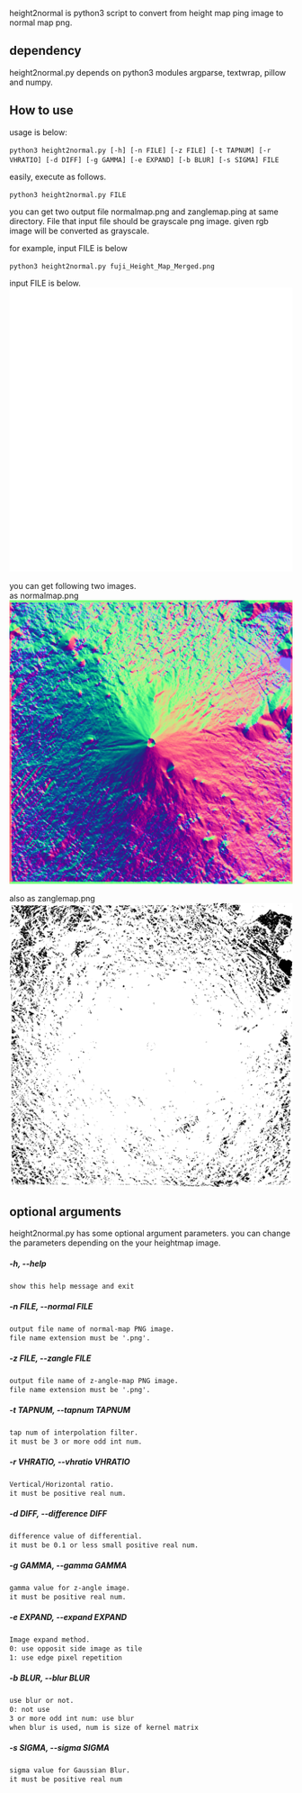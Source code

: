 height2normal is python3 script to convert from height map ping image to normal map png.

## dependency
height2normal.py depends on python3 modules argparse, textwrap, pillow and numpy.

## How to use
usage is below:

`python3 height2normal.py [-h] [-n FILE] [-z FILE] [-t TAPNUM] [-r VHRATIO] [-d DIFF] [-g GAMMA] [-e EXPAND] [-b BLUR] [-s SIGMA] FILE`

easily, execute as follows.

`python3 height2normal.py FILE`

you can get two output file normalmap.png and zanglemap.ping at same directory.
File that input file should be grayscale png image. given rgb image will be converted as grayscale.

for example, input FILE is below  

`python3 height2normal.py fuji_Height_Map_Merged.png`

input FILE is below.
 ![heightmap](fuji_Height_Map_Merged.png "FILE")

you can get following two images.  
as normalmap.png
 ![normalmap.png](normalmap.png "normalmap")

also as zanglemap.png
 ![zangle.png](zanglemap.png "zanglemap")


## optional arguments
height2normal.py has some optional argument parameters.
you can change the parameters depending on the your heightmap image.

##### -h, --help
    show this help message and exit  
##### -n FILE, --normal FILE  
    output file name of normal-map PNG image.
    file name extension must be '.png'.
#####  -z FILE, --zangle FILE
    output file name of z-angle-map PNG image.
    file name extension must be '.png'.
#####  -t TAPNUM, --tapnum TAPNUM
    tap num of interpolation filter.
    it must be 3 or more odd int num.
#####  -r VHRATIO, --vhratio VHRATIO
    Vertical/Horizontal ratio.
    it must be positive real num.
#####  -d DIFF, --difference DIFF
    difference value of differential.
    it must be 0.1 or less small positive real num.
#####  -g GAMMA, --gamma GAMMA
    gamma value for z-angle image.
    it must be positive real num.
#####  -e EXPAND, --expand EXPAND
    Image expand method.
    0: use opposit side image as tile
    1: use edge pixel repetition
#####  -b BLUR, --blur BLUR
    use blur or not.
    0: not use
    3 or more odd int num: use blur
    when blur is used, num is size of kernel matrix
#####  -s SIGMA, --sigma SIGMA
    sigma value for Gaussian Blur.
    it must be positive real num
